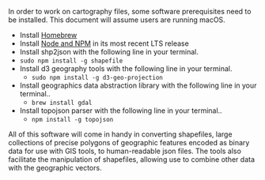 In order to work on cartography files, some software prerequisites need to be installed. This document will assume users are running macOS.

- Install [Homebrew](http://brew.sh)
- Install [Node and NPM](https://nodejs.org/en/) in its most recent LTS release
- Install shp2json with the following line in your terminal.
- ```sudo npm install -g shapefile ```
- Install d3 geography tools with the following line in your terminal.
    - ```sudo npm install -g d3-geo-projection```
- Install geographics data abstraction library with the following line in your terminal..
    - ```brew install gdal```
- Install topojson parser with the following line in your terminal..
    - ```npm install -g topojson```
    
All of this software will come in handy in converting shapefiles, large collections of precise polygons of geographic features encoded as binary data for use with GIS tools, to human-readable json files. The tools also facilitate the manipulation of shapefiles, allowing use to combine other data with the geographic vectors.
